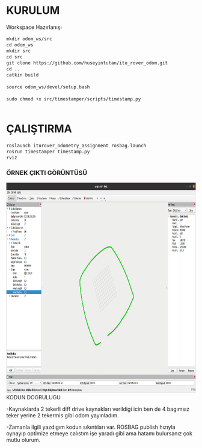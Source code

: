 # KURULUM

Workspace Hazırlanışı

```
mkdir odom_ws/src
cd odom_ws
mkdir src
cd src
git clone https://github.com/huseyintutan/itu_rover_odom.git
cd ..
catkin build

source odom_ws/devel/setup.bash

sudo chmod +x src/timestamper/scripts/timestamp.py


```
# ÇALIŞTIRMA
```
roslaunch iturover_odometry_assignment rosbag.launch 
rosrun timestamper timestamp.py
rviz
```

### ÖRNEK ÇIKTI GÖRÜNTÜSÜ
<div align="center">
<img src="rviz.png" width="1240" height="560" />
</div

### KODUN DOGRULUGU
-Kaynaklarda 2 tekerli diff drive kaynakları verildigi icin ben de 4 bagımsız teker yerine 2 tekermis gibi odom yayınladım.

-Zamanla ilgili yazdıgım kodun sıkıntıları var. ROSBAG publish hızıyla oynayıp optimize etmeye calıstım işe yaradı gibi ama hatamı bulursanız çok mutlu olurum.
